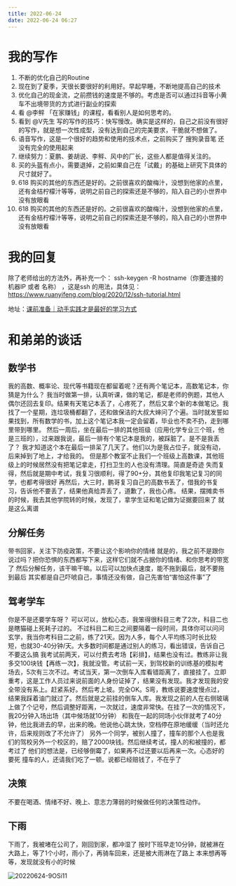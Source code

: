 ```yaml
---
title: 2022-06-24
date: 2022-06-24 06:27
---
```


# 我的写作

1. 不断的优化自己的Routine
2. 现在到了夏季，天很长要很好的利用好。早起早睡，不断地提高自己的技术
3. 优化自己的现金流，之前攒钱的速度是不够的。考虑是否可以通过抖音等小黄车不出境带货的方式进行副业的探索
4. 看 @李鲆 「在家赚钱」的课程，看看别人是如何思考的。
5. 看到 @V先生 写的写作的技巧：快写慢改。确实是这样的，自己之前没有很好的写作，就是想一次性成型，没有达到自己的完美要求，干脆就不想做了。
6. 语音写作，这是一个很好的趋势和使用的技术点，之前购买了 搜狗录音笔 还没有完全的使用起来
7. 继续努力：夏鹏、姜胡说、李鲆、风中的厂长，这些人都是值得关注的。
8. 买的头盔有点小，需要退掉，之前如果自己在「试戴」的基础上研究下具体的尺寸就好了。
9. 618 购买的其他的东西还是好的。之前很喜欢的酸梅汁，没想到他家的点里，还有金桔柠檬汁等等，说明之前自己的探索还是不够的，陷入自己的小世界中没有放眼看 
10. 618 购买的其他的东西还是好的。之前很喜欢的酸梅汁，没想到他家的点里，还有金桔柠檬汁等等，说明之前自己的探索还是不够的，陷入自己的小世界中没有放眼看

# 我的回复

除了老师给出的方法外，再补充一个： ssh-keygen -R hostname（你要连接的机器IP 或者 名称） ，这是ssh 的用法，具体见：https://www.ruanyifeng.com/blog/2020/12/ssh-tutorial.html

地址：[课前准备｜动手实践才是最好的学习方式](https://time.geekbang.org/column/article/528614)

# 和弟弟的谈话

## 数学书

我的高数、概率论、现代等书籍现在都留着呢？还有两个笔记本，高数笔记本，你猜是为什么？
我当时做第一排，认真听课，做的笔记，都是老师的例题，其他人偶尔还回去复印。结果有天笔记本丢了，心疼死了，然后又拿个新的本做笔记。我找了一个星期，连垃圾桶都翻了，还和做保洁的大叔大婶问了个遍。当时就发誓如果找到，所有数学的书，加上这个笔记本我一定会留着，毕业也不卖不扔，走到哪里带到哪里。
然后一周后，坐在最后一排的其他班级（应用化学专业三个班，他是三班的），过来跟我说，最后一排有个笔记本是我的，被踩脏了。是不是我丢了？
我才知道这个本在最后一排呆了几天了。他们以为是我占位子，就没有动，后来掉到了地上，才给我的。
但是那个教室不止我们一个班级上高数课，其他班级上的时候居然没有把笔记拿走，打扫卫生的人也没有清理。简直是奇迹
失而复得，然后就是期中考试，我复习很顺利，得了90+分，其他复印我笔记复习的同学，也都考得很好
再然后，大三时，鹏哥复习自己的高数书丢了，借我的书复习，告诉他不要丢了，结果他真给弄丢了，道歉了，我也心疼。
结果，摆摊卖书的时候，我去其他学院转的时候，发现了，拿学生证和笔记做为证据要回来了
就是这么离谱

## 分解任务

带书回家，关注下防疫政策，不要让这个影响你的情绪
就是的，我之前不是跟你说过吗？把你恐惧的东西都写下来，这样它们就不占据你的情绪、和你思考的带宽了
然后分解任务，该干嘛干嘛。以后可以加快点速度，能不拖到最后，就不要拖到最后
其实都是自己吓唬自己，事情还没有做，自己先害怕“害怕这件事”了

## 驾考学车

你是不是还要学车呀？
可以可以，放松心态，我笨得很科目三考了2次，科目二也是瞎猫碰上死耗子过的。
不过科目二和三之间要隔着一段时间，具体你可以问问
玄学，我当你考科目二之前，练了21天。因为人多，每个人平均练习时长比较短，也就30-40分钟/天。大多数时间都是通过别人的练习，看出错误，告诉自己不要这么搞
我考试前两天，可以付费去考场【彩排】，结果也没有过。教练非让我多交100块钱【再练一次】，我就没管。考试前一天，到驾校新的训练基的模拟考场去，5次有三次不过。考试当天，第一次倒车入库看错距离了，直接挂了。立即重考，这是工作人员过来说前面的人身份证掉了，结果没有发现。我才发现我的安全带没有系上。赶紧系好。然后考上坡。完全OK。S弯，教练说要速度慢点过，结果我踩着油门就过了。然后就是之前挂的倒车入库。我发现之前的人在右侧玻璃上做了个记号，然后调整好距离，一次就过，速度非常快。在挂了一次的情况下，我20分钟入场出场（其中候场就10分钟）
和我在一起的同场小伙伴就考了40分钟，他比我进去的早，出来的晚。他说他心跳太快，空档停在原地缓缓（当时还允许，后来规则改了不允许了）
另外一个同学，被别人撞了，撞车的那个人也是我们的驾校另外一个校区的，赔了2000块钱。然后继续考试，撞人的和被撞的，都考过了
他们的想法是，已经够倒霉了，如果再不过还要以后再来一次。心态好的要死
撞车的人，还请我们吃了一顿。说都已经赔钱了，不在乎了

## 决策

不要在喝酒、情绪不好、晚上、意志力薄弱的时候做任何的决策性动作。

## 下雨

下雨了，我被堵在公司了，刚回到家，都冲湿了
按时下班早走10分钟，就被淋在大路上，等了1个小时，雨小了，再骑车回来，还是被大雨淋在了路上
本来想再等等，发现就没有小的时候

![20220624-9OSi11](http://images.iotop.work/uPic/20220624-9OSi11.jpg)